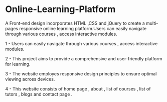 # Online-Learning-Platform
A Front-end design incorporates HTML ,CSS and jQuery to create a multi-pages responsive online learning platform.Users can easily navigate through various courses , access interactive modules.

  1 - Users can easily navigate through various courses , access interactive modules.
  
  2 - This project aims to provide a comprehensive and user-friendly platform for learning.
  
  3 - The website employes responsive design principles to ensure optimal viewing across devices.
  
  4 - This website consists of home page , about , list of courses , list of tutors , blogs and contact page .
